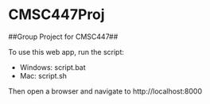 # CMSC447Proj
##Group Project for CMSC447##

To use this web app, run the script:
* Windows: script.bat
* Mac: script.sh

Then open a browser and navigate to http://localhost:8000
